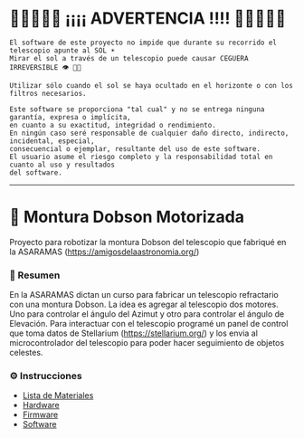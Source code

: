 # 🚨🚨🚨🚨🚨 ¡¡¡¡ ADVERTENCIA !!!! 🚨🚨🚨🚨🚨

```
El software de este proyecto no impide que durante su recorrido el telescopio apunte al SOL ☀️
Mirar el sol a través de un telescopio puede causar CEGUERA IRREVERSIBLE 👁 👨‍🦯

Utilizar sólo cuando el sol se haya ocultado en el horizonte o con los filtros necesarios.

Este software se proporciona "tal cual" y no se entrega ninguna garantía, expresa o implícita,
en cuanto a su exactitud, integridad o rendimiento.
En ningún caso seré responsable de cualquier daño directo, indirecto, incidental, especial,
consecuencial o ejemplar, resultante del uso de este software.
El usuario asume el riesgo completo y la responsabilidad total en cuanto al uso y resultados
del software.
```

---

# 🔭 Montura Dobson Motorizada

Proyecto para robotizar la montura Dobson del telescopio que fabriqué en la ASARAMAS (https://amigosdelaastronomia.org/)

### 📓 Resumen

En la ASARAMAS dictan un curso para fabricar un telescopio refractario con una montura Dobson.
La idea es agregar al telescopio dos motores. Uno para controlar el ángulo del Azimut y otro para controlar el ángulo de Elevación.
Para interactuar con el telescopio programé un panel de control que toma datos de Stellarium (https://stellarium.org/) y los envia al microcontrolador del telescopio para poder hacer seguimiento de objetos celestes.

### ⚙️ Instrucciones

- [Lista de Materiales](MATERIALES.md)
- [Hardware](/HARDWARE.md)
- [Firmware](/FIRMWARE.md)
- [Software](/SOFTWARE.md)
